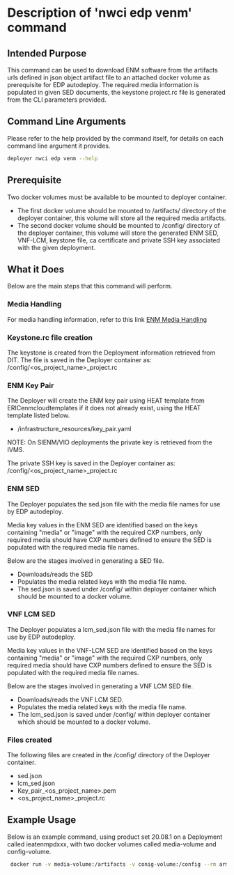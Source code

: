 # Description of 'nwci edp venm' command

## Intended Purpose
This command can be used to download ENM software from the artifacts urls defined in json object artifact file to an attached docker volume as prerequisite for EDP autodeploy.
The required media information is populated in given SED documents, the keystone project.rc file is generated from the CLI parameters provided.


## Command Line Arguments
Please refer to the help provided by the command itself, for details on each command line argument it provides.

```bash
deployer nwci edp venm --help
```

## Prerequisite
Two docker volumes must be available to be mounted to deployer container.

* The first docker volume should be mounted to /artifacts/ directory of the deployer container, this volume will store all the required  media artifacts.
* The second docker volume should be mounted to /config/ directory of the deployer container, this volume will store the generated ENM SED, VNF-LCM, keystone file, ca certificate and private SSH key associated with the given deployment.


## What it Does
Below are the main steps that this command will perform.


### Media Handling

For media handling information, refer to this link [ENM Media Handling](enm_media_information.md)

### Keystone.rc file creation
The keystone is created from the Deployment information retrieved from DIT.
The file is saved in the Deployer container as: /config/\<os_project_name>\_project.rc


### ENM Key Pair
The Deployer will create the ENM key pair using HEAT template from ERICenmcloudtemplates if it does not already exist, using the HEAT template listed below.

* /infrastructure_resources/key_pair.yaml

NOTE: On SIENM/VIO deployments the private key is retrieved from the IVMS.

The private SSH key is saved in the Deployer container as:  /config/\<os_project_name>\_project.rc


### ENM SED
The Deployer populates the sed.json file with the media file names for use by EDP autodeploy.

Media key values in the ENM SED are identified based on the keys containing "media" or "image" with the required CXP numbers, only required media should have CXP numbers defined to ensure the SED is populated with the required media file names.

Below are the stages involved in generating a SED file.

* Downloads/reads the SED
* Populates the media related keys with the media file name.
* The sed.json is saved under /config/ within deployer container which should be mounted to a docker volume.


### VNF LCM SED
The Deployer populates a lcm_sed.json file with the media file names for use by EDP autodeploy.

Media key values in the VNF-LCM SED are identified based on the keys containing "media" or "image" with the required CXP numbers, only required media should have CXP numbers defined to ensure the SED is populated with the required media file names.

Below are the stages involved in generating a VNF LCM SED file.

* Downloads/reads the VNF LCM SED.
* Populates the media related keys with the media file name.
* The lcm_sed.json is saved under /config/ within deployer container which should be mounted to a docker volume.


### Files created
The following files are created in the /config/ directory of the Deployer container.

* sed.json
* lcm_sed.json
* Key_pair_\<os_project_name>.pem
* \<os_project_name>\_project.rc

## Example Usage
Below is an example command, using product set 20.08.1 on a Deployment called ieatenmpdxxx, with two docker volumes called media-volume and config-volume.

```bash
 docker run -v media-volume:/artifacts -v conig-volume:/config --rm armdocker.rnd.ericsson.se/proj_nwci/enmdeployer:<version> nwci edp venm --os-username nwciUser --os-password 'XXXXXXXXX' --os-auth-url https://nfvi.dc419.nbi2.ericsson.se:5000/v2.0/ --os-project-name NWCI --deployment-name nwci --sed-file-url http://141.137.173.80/Athlone_ECEE_30k_Environemnt_17.5-17.5.106.yaml --vnf-lcm-sed-url http://141.137.173.80/Athlone_ECEE_VNF_LCM_17.5-17.5.106.json --artifact-json-file /var/tmp/30k_artifact_json_list.json --os-cacert /root/openstack/cert/ctrl-ca.crt --debug
```
